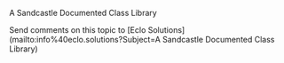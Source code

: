 ﻿A Sandcastle Documented Class Library



Send comments on this topic to [Eclo Solutions](mailto:info%40eclo.solutions?Subject=A Sandcastle Documented Class Library)
